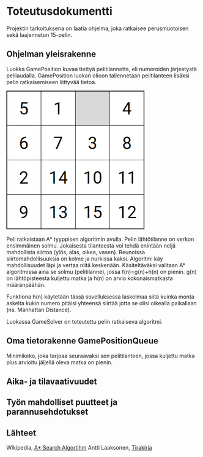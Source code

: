 # Toteutusdokumentti

Projektin tarkoituksena on laatia ohjelma, joka ratkaisee perusmuotoisen sekä laajennetun 15-pelin.

## Ohjelman yleisrakenne
Luokka GamePosition kuvaa tiettyä pelitilannetta, eli numeroiden järjestystä pelilaudalla. GamePosition luokan olioon tallennetaan pelitilanteen lisäksi pelin ratkaisemiseen liittyvää tietoa. 

![example](images/example4x4.png)


Peli ratkaistaan A* tyyppisen algoritmin avulla. Pelin lähtötilanne on verkon ensimmäinen solmu. Jokaisesta tilanteesta voi tehdä enintään neljä mahdollista siirtoa (ylös, alas, oikea, vasen). Reunoissa siirtomahdollisuuksia on kolme ja nurkissa kaksi. Algoritmi käy mahdollisuudet läpi ja vertaa niitä keskenään. Käsiteltäväksi valitaan A* algoritmissa aina se solmu (pelitilanne), jossa f(n)=g(n)+h(n) on pienin. g(n) on lähtöpisteesta kuljettu matka ja h(n) on arvio kokonaismatkasta määränpäähän. 

Funktiona h(n) käytetään tässä sovelluksessa laskelmaa siitä kuinka monta askelta kukin numero pitäisi yhteensä siirtää jotta se olisi oikealla paikallaan (ns. Manhattan Distance).

Luokassa GameSolver on toteutettu pelin ratkaiseva algoritmi. 

## Oma tietorakenne GamePositionQueue
Minimikeko, joka tarjoaa seuraavaksi sen pelitilanteen, jossa kuljettu matka plus arvioitu jäljellä oleva matka on pienin. 

## Aika- ja tilavaativuudet 


## Työn mahdolliset puutteet ja parannusehdotukset


## Lähteet
Wikipedia, [A* Search Algortihm](https://en.wikipedia.org/wiki/A*_search_algorithm)
Antti Laaksonen, [Tirakirja](https://www.cs.helsinki.fi/u/ahslaaks/tirakirja/)


